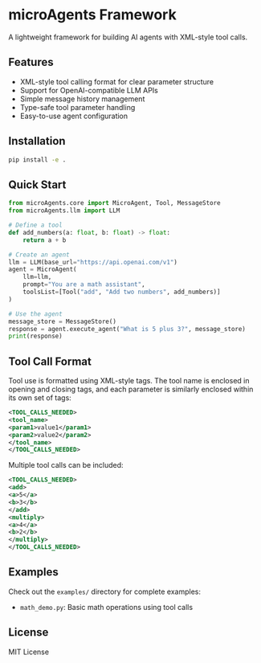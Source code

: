 # microAgents Framework

A lightweight framework for building AI agents with XML-style tool calls.

## Features

- XML-style tool calling format for clear parameter structure
- Support for OpenAI-compatible LLM APIs
- Simple message history management
- Type-safe tool parameter handling
- Easy-to-use agent configuration

## Installation

```bash
pip install -e .
```

## Quick Start

```python
from microAgents.core import MicroAgent, Tool, MessageStore
from microAgents.llm import LLM

# Define a tool
def add_numbers(a: float, b: float) -> float:
    return a + b

# Create an agent
llm = LLM(base_url="https://api.openai.com/v1")
agent = MicroAgent(
    llm=llm,
    prompt="You are a math assistant",
    toolsList=[Tool("add", "Add two numbers", add_numbers)]
)

# Use the agent
message_store = MessageStore()
response = agent.execute_agent("What is 5 plus 3?", message_store)
print(response)
```

## Tool Call Format

Tool use is formatted using XML-style tags. The tool name is enclosed in opening and closing tags, and each parameter is similarly enclosed within its own set of tags:

```xml
<TOOL_CALLS_NEEDED>
<tool_name>
<param1>value1</param1>
<param2>value2</param2>
</tool_name>
</TOOL_CALLS_NEEDED>
```

Multiple tool calls can be included:

```xml
<TOOL_CALLS_NEEDED>
<add>
<a>5</a>
<b>3</b>
</add>
<multiply>
<a>4</a>
<b>2</b>
</multiply>
</TOOL_CALLS_NEEDED>
```

## Examples

Check out the `examples/` directory for complete examples:
- `math_demo.py`: Basic math operations using tool calls

## License

MIT License